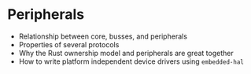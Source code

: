 # Peripherals

- Relationship between core, busses, and peripherals
- Properties of several protocols
- Why the Rust ownership model and peripherals are great together
- How to write platform independent device drivers using `embedded-hal`
